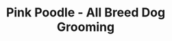 ---
title: "Pink Poodle - All Breed Dog Grooming"
url: /centralia/pink-poodle-all-breed-dog-grooming/
shop: pet grooming
---